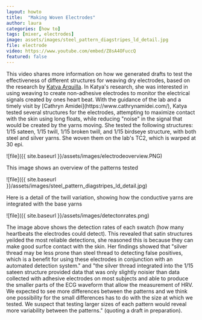 ```yaml
---
layout: howto
title:  "Making Woven Electrodes"
author: laura
categories: [how to]
tags: [mixer, electrodes]
image: assets/images/steel_pattern_diagstripes_ld_detail.jpg
file: electrode
video: https://www.youtube.com/embed/Z8sA4OFuccQ
featured: false
---
```


<p>This video shares more information on how we generated drafts to test the effectiveness of different structures for weaving dry electrodes, based on the research by <a target="_blank" href="https://scholar.google.com/citations?user=hhbNjTcAAAAJ&hl=en">Katya Arquilla</a>. In Katya's research, she was interested in using weaving to create non-adhesive electrodes to monitor the electrical signals created by ones heart beat. With the guidance of the lab and a timely visit by [Cathryn Amidei](https://www.cathrynamidei.com/), Katya tested several structures for the electrodes, attempting to maximize contact with the skin using long floats, while reducing "noise" in the signal that would be created by the yarns moving. She tested the following structures: 1/15 sateen, 1/15 twill, 1/15 broken twill, and 1/15 birdseye structure, with both steel and silver yarns. She woven them on the lab's TC2, which is warped at 30 epi. </p>


![file]({{ site.baseurl }}/assets/images/electrodeoverview.PNG)
<p>This image shows an overview of the patterns tested</p>

![file]({{ site.baseurl }}/assets/images/steel_pattern_diagstripes_ld_detail.jpg)
<p>Here is a detail of the twill variation, showing how the conductive yarns are integrated with the base yarns</p>

![file]({{ site.baseurl }}/assets/images/detectonrates.png)
<p>The image above shows the detection rates of each swatch (how many heartbeats the electrodes could detect). This revealed that satin structures yeilded the most reliable detections, she reasoned this is because they can make good surfce contact with the skin. Her findings showed that "silver thread may be less prone than steel thread to detecting false positives, which is a benefit for using these electrodes in conjunction with an automated detection system." and "the silver thread integrated into the 1/15 sateen structure provided data that was only slightly noisier than data collected with adhesive electrodes on most subjects and able to produce the smaller parts of the ECG waveform that allow the measurement of HRV. We expected to see more differences between the patterns and we think one possibility for the small differences has to do with the size at which we tested. We suspect that testing larger sizes of each pattern would reveal more variability between the patterns." (quoting a draft in preparation). </p>
